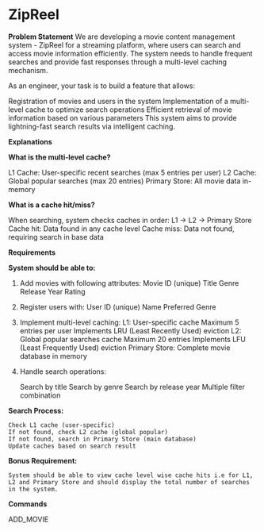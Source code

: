 # ZipReel

**Problem Statement**
We are developing a movie content management system - ZipReel for a streaming platform, where users can search and access movie information efficiently. The system needs to handle frequent searches and provide fast responses through a multi-level caching mechanism.

As an engineer, your task is to build a feature that allows:

Registration of movies and users in the system
Implementation of a multi-level cache to optimize search operations
Efficient retrieval of movie information based on various parameters
This system aims to provide lightning-fast search results via intelligent caching.


**Explanations**

**What is the multi-level cache?**

L1 Cache: User-specific recent searches (max 5 entries per user)
L2 Cache: Global popular searches (max 20 entries)
Primary Store: All movie data in-memory

**What is a cache hit/miss?**

When searching, system checks caches in order: L1 -> L2 -> Primary Store
Cache hit: Data found in any cache level
Cache miss: Data not found, requiring search in base data

**Requirements**

**System should be able to:**
1. Add movies with following attributes:
    Movie ID (unique)
    Title
    Genre
    Release Year
    Rating
2. Register users with:
    User ID (unique)
    Name
    Preferred Genre
   
3. Implement multi-level caching:
    L1: User-specific cache
          Maximum 5 entries per user
          Implements LRU (Least Recently Used) eviction
    L2: Global popular searches cache
          Maximum 20 entries
          Implements LFU (Least Frequently Used) eviction
        Primary Store: Complete movie database in memory
   
4. Handle search operations:
   
    Search by title
    Search by genre
    Search by release year
    Multiple filter combination
   
**Search Process:**

    Check L1 cache (user-specific)
    If not found, check L2 cache (global popular)
    If not found, search in Primary Store (main database)
    Update caches based on search result
    
**Bonus Requirement:**

    System should be able to view cache level wise cache hits i.e for L1, L2 and Primary Store and should display the total number of searches in the system.

**Commands**

ADD_MOVIE <id> <title> <genre> <year> <rating>
Example: ADD_MOVIE 1 "Inception" "Sci-Fi" 2010 9.5

Output: Movie 'Inception' added successfully

ADD_USER <id> <name> <preferred_genre>
Example: ADD_USER 1 "John" "Action"

Output: User 'John' added successfully

SEARCH <user_id> <search_type> <search_value>
Example: SEARCH 1 GENRE "Action"

Output: [List of movies with cache level indicator] Format: {movie_title} (Found in {cache_level})

SEARCH_MULTI <user_id> <genre> <year> <min_rating>
Example: SEARCH_MULTI 1 "Action" 2020 8.0

Output: [List of filtered movies with cache level indicator]

VIEW_CACHE_STATS <user_id>
Example: VIEW_CACHE_STATS 1

**Output:**

L1 Cache Hits: X
L2 Cache Hits: Y
Primary Store Hits: Z
Total Searches: N

CLEAR_CACHE <cache_level>
Example: CLEAR_CACHE L1

Output: L1 cache cleared successfully

**Guidelines:**
Input can be read from a file or Scanner or coded in a driver method. [No API and No UI]
Output can be written to a file or STDOUT. [No API]
Store all interim/output data in-memory data structures. The usage of databases is not allowed.
Language should be Java only.

**Expectations:**
The code should be demo-able and functionally correct
Proper exception handling for edge cases:
Invalid movie/user IDs
Duplicate entries
Invalid search parameters
Code should be modular and follow OOP principles
Efficient implementation of cache eviction policies
Clear separation of concerns between:
Data storage
Cache management
Search operations
Proper unit tests for critical components are good to have.
What are the ways we can approach this problem. Design Patterns we can use and why?
